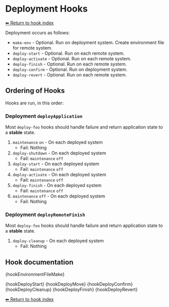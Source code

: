 # Deployment Hooks

[⬅ Return to hook index](index.md)

Deployment occurs as follows:

- `make-env` - Optional. Run on deployment system. Create environment file for remote system.
- `deploy-start` - Optional. Run on each remote system.
- `deploy-activate` - Optional. Run on each remote system.
- `deploy-finish` - Optional. Run on each remote system.
- `deploy-confirm` - Optional. Run on deployment system.
- `deploy-revert` - Optional. Run on each remote system.

## Ordering of Hooks

Hooks are run, in this order:

### Deployment `deployApplication`

Most `deploy-foo` hooks should handle failure and return application state to a **stable** state.

1. `maintenance` `on` - On each deployed system
   - Fail: Nothing
2. `deploy-shutdown` - On each deployed system
   - Fail: `maintenance` `off`
3. `deploy-start` - On each deployed system
   - Fail: `maintenance` `off`
4. `deploy-activate` - On each deployed system
   - Fail: `maintenance` `off`
5. `deploy-finish` - On each deployed system
   - Fail: `maintenance` `off`
6. `maintenance` `off` - On each deployed system
   - Fail: Nothing
     
### Deployment `deployRemoteFinish`

Most `deploy-foo` hooks should handle failure and return application state to a **stable** state.

1. `deploy-cleanup` - On each deployed system
   - Fail: Nothing

## Hook documentation

{hookEnvironmentFileMake}

{hookDeployStart} {hookDeployMove} {hookDeployConfirm} {hookDeployCleanup} {hookDeployFinish} {hookDeployRevert}

[⬅ Return to hook index](index.md)
